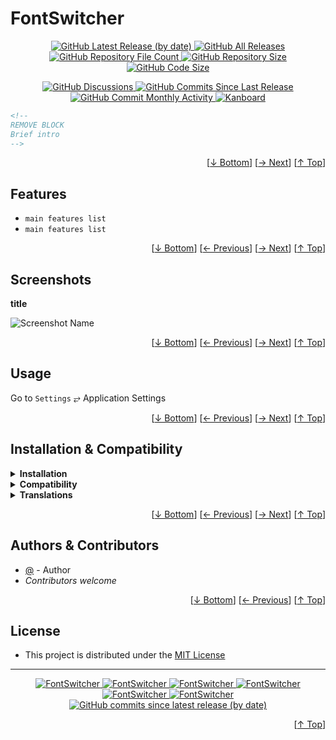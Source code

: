 <h1 name="user-content-readme-top">FontSwitcher</h1>
<p align="center">
    <a href="https://github.com/aljawaid/FontSwitcher/releases">
        <img src="https://img.shields.io/github/v/release/aljawaid/FontSwitcher?style=for-the-badge&color=brightgreen" alt="GitHub Latest Release (by date)" title="GitHub Latest Release (by date)">
    </a>
    <a href="https://github.com/aljawaid/FontSwitcher/releases">
        <img src="https://img.shields.io/github/downloads/aljawaid/FontSwitcher/total?style=for-the-badge&color=orange" alt="GitHub All Releases" title="GitHub All Downloads">
    </a>
    <a href="https://github.com/aljawaid/FontSwitcher/releases">
        <img src="https://img.shields.io/github/directory-file-count/aljawaid/FontSwitcher?style=for-the-badge&color=orange" alt="GitHub Repository File Count" title="GitHub Repository File Count">
    </a>
    <a href="https://github.com/aljawaid/FontSwitcher/releases">
        <img src="https://img.shields.io/github/repo-size/aljawaid/FontSwitcher?style=for-the-badge&color=orange" alt="GitHub Repository Size" title="GitHub Repository Size">
    </a>
    <a href="https://github.com/aljawaid/FontSwitcher/releases">
        <img src="https://img.shields.io/github/languages/code-size/aljawaid/FontSwitcher?style=for-the-badge&color=orange" alt="GitHub Code Size" title="GitHub Code Size">
    </a>
</p>
<p align="center">
    <a href="https://github.com/aljawaid/FontSwitcher/discussions">
        <img src="https://img.shields.io/github/discussions/aljawaid/FontSwitcher?style=for-the-badge&color=blue" alt="GitHub Discussions" title="Read Discussions">
    </a>
    <a href="https://github.com/aljawaid/FontSwitcher/compare">
        <img src="https://img.shields.io/github/commits-since/aljawaid/FontSwitcher/latest?include_prereleases&style=for-the-badge&color=blue" alt="GitHub Commits Since Last Release" title="GitHub Commits Since Last Release">
    </a>
    <a href="https://github.com/aljawaid/FontSwitcher/compare">
        <img src="https://img.shields.io/github/commit-activity/m/aljawaid/FontSwitcher?style=for-the-badge&color=blue" alt="GitHub Commit Monthly Activity" title="GitHub Commit Monthly Activity">
    </a>
    <a href="https://github.com/kanboard/kanboard" title="Kanboard - Kanban Project Management Software">
        <img src="https://img.shields.io/badge/Plugin%20for-kanboard-D40000?style=for-the-badge&labelColor=000000" alt="Kanboard">
    </a>
</p>


```html
<!--
REMOVE BLOCK
Brief intro
-->
```
<p align="right">[<a href="#user-content-readme-bottom">&#8595; Bottom</a>] [<a href="#screenshots">&#8594; Next</a>] [<a href="#user-content-readme-top">&#8593; Top</a>]</p>

## Features

- `main features list`
- `main features list`

<p align="right">[<a href="#user-content-readme-bottom">&#8595; Bottom</a>] [<a href="#features">&#8592; Previous</a>] [<a href="#usage">&#8594; Next</a>] [<a href="#user-content-readme-top">&#8593; Top</a>]</p>

## Screenshots

**title**  

![Screenshot Name](../master/Screenshots/screenshot-name.png "Read Screenshot Name")


<p align="right">[<a href="#user-content-readme-bottom">&#8595; Bottom</a>] [<a href="#features">&#8592; Previous</a>] [<a href="#installation--compatibility">&#8594; Next</a>] [<a href="#user-content-readme-top">&#8593; Top</a>]</p>

## Usage

Go to `Settings` &#10562; Application Settings

<p align="right">[<a href="#user-content-readme-bottom">&#8595; Bottom</a>] [<a href="#screenshots">&#8592; Previous</a>] [<a href="#authors--contributors">&#8594; Next</a>] [<a href="#user-content-readme-top">&#8593; Top</a>]</p>

## Installation & Compatibility

<details>
    <summary><strong>Installation</strong></summary>

- Install via the **[Kanboard](https://github.com/kanboard/kanboard "Kanboard - Kanban Project Management Software") Plugin Directory** or see [INSTALL.md](../master/INSTALL.md)
- Read the full [**Changelog**](../master/changelog.md "See changes") to see the latest updates

</details>
<details>
    <summary><strong>Compatibility</strong></summary>

- Requires [Kanboard](https://github.com/kanboard/kanboard "Kanboard - Kanban Project Management Software") ≥`1.2.20`
- **Other Plugins & Action Plugins**
  - _No known issues_
- **Core Files & Templates**
  - _No template overrides_
  - _No database changes_

</details>
<details>
    <summary><strong>Translations</strong></summary>

- _Starter template available_

</details>

<p align="right">[<a href="#user-content-readme-bottom">&#8595; Bottom</a>] [<a href="#usage">&#8592; Previous</a>] [<a href="#license">&#8594; Next</a>] [<a href="#user-content-readme-top">&#8593; Top</a>]</p>

## Authors & Contributors

- [@](https://github.com/url) - Author
- _Contributors welcome_

<p align="right">[<a href="#user-content-readme-bottom">&#8595; Bottom</a>] [<a href="#installation--compatibility">&#8592; Previous</a>] [<a href="#user-content-readme-top">&#8593; Top</a>]</p>

## License

- This project is distributed under the [MIT License](../master/LICENSE "Read The MIT license")

---

<p align="center">
    <a href="https://github.com/aljawaid/FontSwitcher/stargazers" title="View Stargazers">
        <img src="https://img.shields.io/github/stars/aljawaid/FontSwitcher?logo=github&style=flat-square" alt="FontSwitcher">
    </a>
    <a href="https://github.com/aljawaid/FontSwitcher/forks" title="See Forks">
        <img src="https://img.shields.io/github/forks/aljawaid/FontSwitcher?logo=github&style=flat-square" alt="FontSwitcher">
    </a>
    <a href="https://github.com/aljawaid/FontSwitcher/blob/master/LICENSE" title="Read License">
        <img src="https://img.shields.io/github/license/aljawaid/FontSwitcher?style=flat-square" alt="FontSwitcher">
    </a>
    <a href="https://github.com/aljawaid/FontSwitcher/issues" title="Open Issues">
        <img src="https://img.shields.io/github/issues-raw/aljawaid/FontSwitcher?style=flat-square" alt="FontSwitcher">
    </a>
    <a href="https://github.com/aljawaid/FontSwitcher/issues?q=is%3Aissue+is%3Aclosed" title="Closed Issues">
        <img src="https://img.shields.io/github/issues-closed/aljawaid/FontSwitcher?style=flat-square" alt="FontSwitcher">
    </a>
    <a href="https://github.com/aljawaid/FontSwitcher/discussions" title="Read Discussions">
        <img src="https://img.shields.io/github/discussions/aljawaid/FontSwitcher?style=flat-square" alt="FontSwitcher">
    </a>
    <a href="https://github.com/aljawaid/FontSwitcher/compare/" title="Latest Commits">
        <img alt="GitHub commits since latest release (by date)" src="https://img.shields.io/github/commits-since/aljawaid/FontSwitcher/latest?style=flat-square">
    </a>
</p>
<p align="right">[<a href="#user-content-readme-top">&#8593; Top</a>]</p>
<a name="user-content-readme-bottom"></a>
